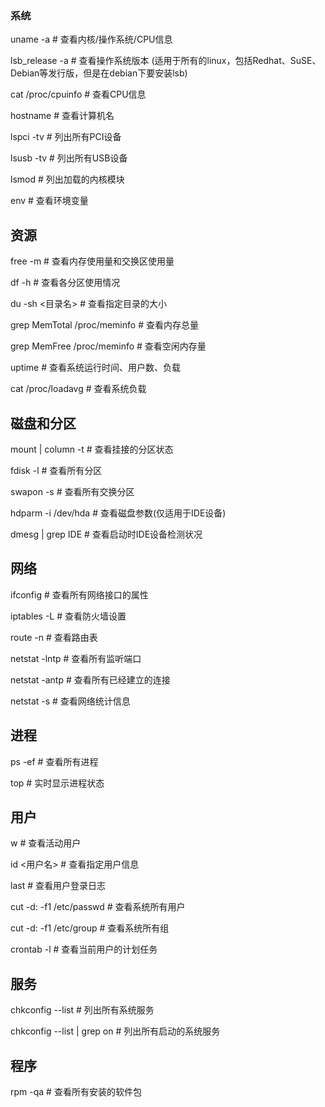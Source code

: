 ### 系统

 uname -a               # 查看内核/操作系统/CPU信息
 
 lsb_release -a         # 查看操作系统版本 (适用于所有的linux，包括Redhat、SuSE、Debian等发行版，但是在debian下要安装lsb)   

cat /proc/cpuinfo      # 查看CPU信息

hostname               # 查看计算机名

lspci -tv              # 列出所有PCI设备

lsusb -tv              # 列出所有USB设备

lsmod                  # 列出加载的内核模块

env                    # 查看环境变量

## 资源


free -m                # 查看内存使用量和交换区使用量

df -h                  # 查看各分区使用情况

du -sh <目录名>        # 查看指定目录的大小

grep MemTotal /proc/meminfo   # 查看内存总量

grep MemFree /proc/meminfo    # 查看空闲内存量

uptime                 # 查看系统运行时间、用户数、负载

cat /proc/loadavg      # 查看系统负载

## 磁盘和分区


mount | column -t      # 查看挂接的分区状态

fdisk -l               # 查看所有分区

swapon -s              # 查看所有交换分区

hdparm -i /dev/hda     # 查看磁盘参数(仅适用于IDE设备)

dmesg | grep IDE       # 查看启动时IDE设备检测状况

## 网络

ifconfig               # 查看所有网络接口的属性

iptables -L            # 查看防火墙设置

route -n               # 查看路由表

netstat -lntp          # 查看所有监听端口

netstat -antp          # 查看所有已经建立的连接

netstat -s             # 查看网络统计信息

## 进程

ps -ef                 # 查看所有进程

top                    # 实时显示进程状态

## 用户

w                      # 查看活动用户

id <用户名>            # 查看指定用户信息

last                   # 查看用户登录日志

cut -d: -f1 /etc/passwd   # 查看系统所有用户

cut -d: -f1 /etc/group    # 查看系统所有组

crontab -l             # 查看当前用户的计划任务

## 服务

chkconfig --list       # 列出所有系统服务

chkconfig --list | grep on    # 列出所有启动的系统服务

## 程序

rpm -qa                # 查看所有安装的软件包
